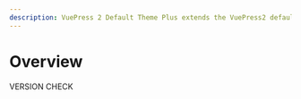 ```yaml
---
description: VuePress 2 Default Theme Plus extends the VuePress2 default theme with some extra power and features.
---
```


# Overview

VERSION CHECK
